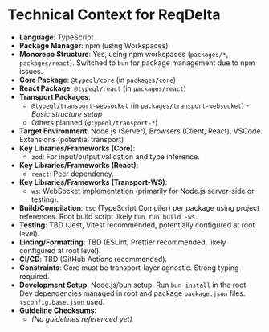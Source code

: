 # Technical Context for ReqDelta

*   **Language**: TypeScript
*   **Package Manager**: npm (using Workspaces)
*   **Monorepo Structure**: Yes, using npm workspaces (`packages/*`, `packages/react`). Switched to `bun` for package management due to npm issues.
*   **Core Package**: `@typeql/core` (in `packages/core`)
*   **React Package**: `@typeql/react` (in `packages/react`)
*   **Transport Packages**:
    *   `@typeql/transport-websocket` (in `packages/transport-websocket`) - *Basic structure setup*
    *   Others planned (`@typeql/transport-*`)
*   **Target Environment**: Node.js (Server), Browsers (Client, React), VSCode Extensions (potential transport)
*   **Key Libraries/Frameworks (Core)**:
    *   `zod`: For input/output validation and type inference.
*   **Key Libraries/Frameworks (React)**:
    *   `react`: Peer dependency.
*   **Key Libraries/Frameworks (Transport-WS)**:
    *   `ws`: WebSocket implementation (primarily for Node.js server-side or testing).
*   **Build/Compilation**: `tsc` (TypeScript Compiler) per package using project references. Root build script likely `bun run build -ws`.
*   **Testing**: TBD (Jest, Vitest recommended, potentially configured at root level).
*   **Linting/Formatting**: TBD (ESLint, Prettier recommended, likely configured at root level).
*   **CI/CD**: TBD (GitHub Actions recommended).
*   **Constraints**: Core must be transport-layer agnostic. Strong typing required.
*   **Development Setup**: Node.js/bun setup. Run `bun install` in the root. Dev dependencies managed in root and package `package.json` files. `tsconfig.base.json` used.
*   **Guideline Checksums**:
    *   *(No guidelines referenced yet)*
